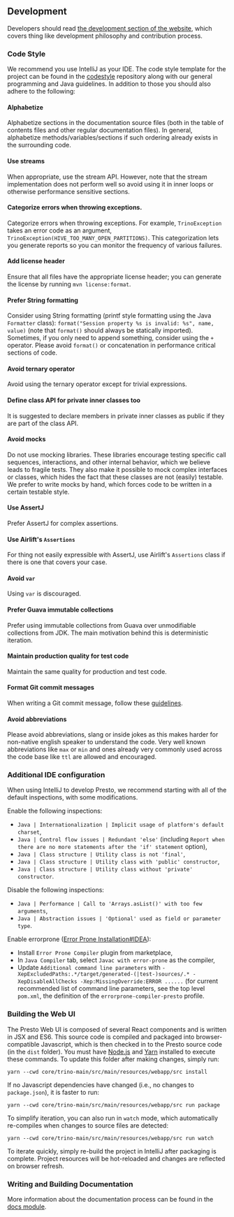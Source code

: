 ## Development

Developers should read [the development section of the website](https://trino.io/development),
which covers thing like development philosophy and contribution process.

### Code Style

We recommend you use IntelliJ as your IDE. The code style template for the
project can be found in the [codestyle](https://github.com/airlift/codestyle)
repository along with our general programming and Java guidelines. In addition
to those you should also adhere to the following:

#### Alphabetize

Alphabetize sections in the documentation source files (both in the table of
contents files and other regular documentation files).  In general, alphabetize
methods/variables/sections if such ordering already exists in the surrounding
code.

#### Use streams

When appropriate, use the stream API. However, note that the stream
implementation does not perform well so avoid using it in inner loops or
otherwise performance sensitive sections.

#### Categorize errors when throwing exceptions.

Categorize errors when throwing exceptions. For example, `TrinoException` takes
an error code as an argument, `TrinoException(HIVE_TOO_MANY_OPEN_PARTITIONS)`.
This categorization lets you generate reports so you can monitor the frequency
of various failures.

#### Add license header

Ensure that all files have the appropriate license header; you can generate the
license by running `mvn license:format`.

#### Prefer String formatting

Consider using String formatting (printf style formatting using the Java
`Formatter` class): `format("Session property %s is invalid: %s", name, value)`
(note that `format()` should always be statically imported).  Sometimes, if you
only need to append something, consider using the `+` operator.  Please avoid
`format()` or concatenation in performance critical sections of code.

#### Avoid ternary operator

Avoid using the ternary operator except for trivial expressions.

#### Define class API for private inner classes too

It is suggested to declare members in private inner classes as public if they
are part of the class API.

#### Avoid mocks

Do not use mocking libraries. These libraries encourage testing specific call
sequences, interactions, and other internal behavior, which we believe leads to
fragile tests.  They also make it possible to mock complex interfaces or
classes, which hides the fact that these classes are not (easily) testable. We
prefer to write mocks by hand, which forces code to be written in a certain
testable style.

#### Use AssertJ

Prefer AssertJ for complex assertions.

#### Use Airlift's `Assertions`

For thing not easily expressible with AssertJ, use Airlift's `Assertions` class
if there is one that covers your case.

#### Avoid `var`

Using ``var`` is discouraged.

#### Prefer Guava immutable collections

Prefer using immutable collections from Guava over unmodifiable collections from
JDK. The main motivation behind this is deterministic iteration.

#### Maintain production quality for test code

Maintain the same quality for production and test code.

#### Format Git commit messages

When writing a Git commit message, follow these [guidelines](https://chris.beams.io/posts/git-commit/).

#### Avoid abbreviations

Please avoid abbreviations, slang or inside jokes as this makes harder for
non-native english speaker to understand the code. Very well known
abbreviations like `max` or `min` and ones already very commonly used across
the code base like `ttl` are allowed and encouraged.

### Additional IDE configuration

When using IntelliJ to develop Presto, we recommend starting with all of the default inspections,
with some modifications.

Enable the following inspections:

- ``Java | Internationalization | Implicit usage of platform's default charset``,
- ``Java | Control flow issues | Redundant 'else'`` (including ``Report when there are no more statements after the 'if' statement`` option),
- ``Java | Class structure | Utility class is not 'final'``,
- ``Java | Class structure | Utility class with 'public' constructor``,
- ``Java | Class structure | Utility class without 'private' constructor``.

Disable the following inspections:

- ``Java | Performance | Call to 'Arrays.asList()' with too few arguments``,
- ``Java | Abstraction issues | 'Optional' used as field or parameter type``.

Enable errorprone ([Error Prone Installation#IDEA](https://errorprone.info/docs/installation#intellij-idea)):
- Install ``Error Prone Compiler`` plugin from marketplace,
- In ``Java Compiler`` tab, select ``Javac with error-prone`` as the compiler,
- Update ``Additional command line parameters`` with ``-XepExcludedPaths:.*/target/generated-(|test-)sources/.* -XepDisableAllChecks -Xep:MissingOverride:ERROR ......`` (for current recommended list of command line parameters, see the top level ``pom.xml``, the definition of the ``errorprone-compiler-presto`` profile.

### Building the Web UI

The Presto Web UI is composed of several React components and is written in JSX and ES6. This source code is compiled and packaged into browser-compatible Javascript, which is then checked in to the Presto source code (in the `dist` folder). You must have [Node.js](https://nodejs.org/en/download/) and [Yarn](https://yarnpkg.com/en/) installed to execute these commands. To update this folder after making changes, simply run:

    yarn --cwd core/trino-main/src/main/resources/webapp/src install

If no Javascript dependencies have changed (i.e., no changes to `package.json`), it is faster to run:

    yarn --cwd core/trino-main/src/main/resources/webapp/src run package

To simplify iteration, you can also run in `watch` mode, which automatically re-compiles when changes to source files are detected:

    yarn --cwd core/trino-main/src/main/resources/webapp/src run watch

To iterate quickly, simply re-build the project in IntelliJ after packaging is complete. Project resources will be hot-reloaded and changes are reflected on browser refresh.

### Writing and Building Documentation

More information about the documentation process can be found in the
[docs module](./docs/README.md).
